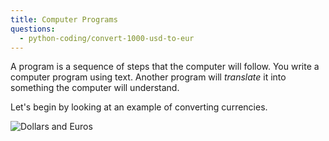 ```yaml
---
title: Computer Programs
questions:
  - python-coding/convert-1000-usd-to-eur
---
```


A program is a sequence of steps that the computer will follow. You write a computer program using text. Another program will _translate_ it into something the computer will understand.

Let's begin by looking at an example of converting currencies.

![Dollars and Euros](https://accy570-fa2020-course-site-assets.s3-us-west-2.amazonaws.com/images/dollars-euros.jpg)
